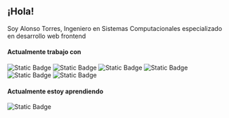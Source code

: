 ## ¡Hola! 

Soy Alonso Torres, Ingeniero en Sistemas Computacionales especializado en desarrollo web frontend

#### Actualmente trabajo con
<p>
<img alt="Static Badge" src="https://img.shields.io/badge/HTML-%23222831?style=for-the-badge&logo=html5&logoColor=white&logoSize=auto&labelColor=red">
<img alt="Static Badge" src="https://img.shields.io/badge/CSS-%23222831?style=for-the-badge&logo=css&logoColor=white&logoSize=auto&labelColor=%23663399">
<img alt="Static Badge" src="https://img.shields.io/badge/JS-%23222831?style=for-the-badge&logo=javascript&logoColor=white&logoSize=auto&labelColor=%23F7DF1E">
<img alt="Static Badge" src="https://img.shields.io/badge/Tailwind-%23222831?style=for-the-badge&logo=tailwindcss&logoColor=white&logoSize=auto&labelColor=%2306B6D4">
<img alt="Static Badge" src="https://img.shields.io/badge/Angular-%23222831?style=for-the-badge&logo=angular&logoColor=white&logoSize=auto&labelColor=%230F0F11">
<img alt="Static Badge" src="https://img.shields.io/badge/Git-%23222831?style=for-the-badge&logo=git&logoColor=white&logoSize=auto&labelColor=%23F05032">
</p>

#### Actualmente estoy aprendiendo
<p>
<img alt="Static Badge" src="https://img.shields.io/badge/Node.js-%23222831?style=for-the-badge&logo=nodedotjs&logoColor=white&logoSize=auto&labelColor=%235FA04E">
</p>




